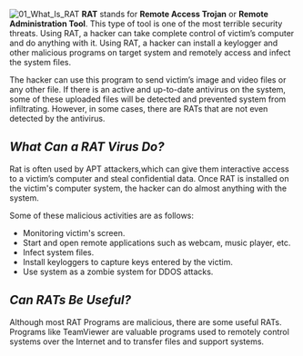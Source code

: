 ![01_What_Is_RAT](https://user-images.githubusercontent.com/90869009/158049395-c436db82-ee34-435e-8944-667c75c0ba62.jpg)
**RAT** stands for **Remote Access Trojan** or **Remote Administration Tool**. This type of tool is one of the most terrible security threats. Using RAT, a hacker can take complete control of victim’s computer and do anything with it. Using RAT, a hacker can install a keylogger and other malicious programs on target system and remotely access and infect the system files.

The hacker can use this program to send victim’s image and video files or any other file. If there is an active and up-to-date antivirus on the system, some of these uploaded files will be detected and prevented system from infiltrating. However, in some cases, there are RATs that are not even detected by the antivirus. 

## *What Can a RAT Virus Do?*
Rat is often used by APT attackers,which can give them interactive access to a victim’s computer and steal confidential data. Once RAT is installed on the victim's computer system, the hacker can do almost anything with the system. 

Some of these malicious activities are as follows:
  * Monitoring victim's screen.
  * Start and open remote applications such as webcam, music player, etc.
  * Infect system files.
  * Install keyloggers to capture keys entered by the victim.
  * Use system as a zombie system for DDOS attacks.
  

## *Can RATs Be Useful?*
Although most RAT Programs are malicious, there are some useful RATs. Programs like TeamViewer are valuable programs used to remotely control systems over the Internet and to transfer files and support systems.



